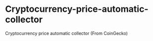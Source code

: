 # Cryptocurrency-price-automatic-collector
Cryptocurrency price automatic collector (From CoinGecko)
